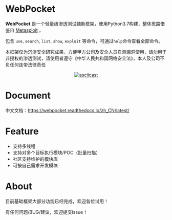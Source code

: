 # WebPocket

**WebPocket** 是一个轻量级渗透测试辅助框架，使用Python3.7构建，整体思路借鉴自 [Metasploit](https://www.metasploit.com/) 。

包含 `use`, `search`, `list`, `show`, `exploit` 等命令，可通过`help`命令查看全部命令。

本框架仅为沉淀安全研究成果，方便甲方公司及安全人员自测漏洞使用，请勿用于非授权的渗透测试，请使用者遵守《中华人民共和国网络安全法》，本人及公司不负任何连带法律责任

<center>
 
 [![asciicast](https://asciinema.org/a/Oe4dZp79yllpda95vPNit9ft5.svg)](https://asciinema.org/a/Oe4dZp79yllpda95vPNit9ft5)

</center>

# Document

中文文档：https://webpocket.readthedocs.io/zh_CN/latest/

# Feature

 - 支持多线程
 - 支持对多个目标执行模块/POC（批量扫描）
 - 社区支持维护的模块库
 - 可按自己需求开发模块

# About

目前基础框架大部分功能已经完成，欢迎各位试用！

有任何问题/BUG/建议，欢迎提交issue！
